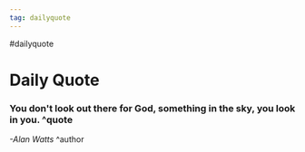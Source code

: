 ```yaml
---
tag: dailyquote
---
```


#dailyquote

# Daily Quote

### You don't look out there for God, something in the sky, you look in you. ^quote
*-Alan Watts* ^author
